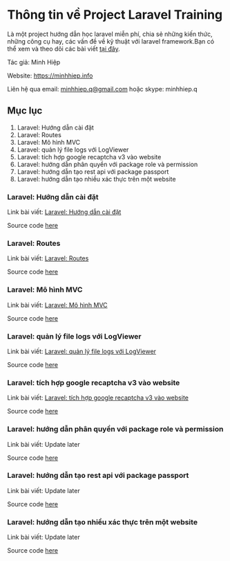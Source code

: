 # Thông tin về Project Laravel Training 
Là một project hướng dẫn học laravel miễn phí, chia sẻ những kiến thức, những công cụ hay,
các vấn đề về kỹ thuật với laravel framework.Bạn có thể xem và theo dõi các bài viết
[tại đây](https://minhhiep.info/category/laravel/).

Tác giả: Minh Hiệp

Website: https://minhhiep.info

Liên hệ qua email: minhhiep.q@gmail.com hoặc skype: minhhiep.q

## Mục lục
1. Laravel: Hướng dẫn cài đặt
2. Laravel: Routes
3. Laravel: Mô hình MVC
4. Laravel: quản lý file logs với LogViewer
5. Laravel: tích hợp google recaptcha v3 vào website
6. Laravel: hướng dẫn phân quyền với package role và permission
7. Laravel: hướng dẫn tạo rest api với package passport
8. Laravel: hướng dẫn tạo nhiều xác thực trên một website

### Laravel: Hướng dẫn cài đặt
Link bài viết: [Laravel: Hướng dẫn cài đặt](https://minhhiep.info/laravel-huong-dan-cai-dat/)

Source code [here](https://github.com/NguyenHiep/training-laravel)

### Laravel: Routes
Link bài viết: [Laravel: Routes](https://minhhiep.info/laravel-routes/)

Source code [here](https://github.com/NguyenHiep/training-laravel/releases/tag/laravel-routes)

### Laravel: Mô hình MVC
Link bài viết: [Laravel: Mô hình MVC](https://minhhiep.info/laravel-mo-hinh-mvc/)

Source code [here](https://github.com/NguyenHiep/training-laravel/releases/tag/laravel-mvc)

### Laravel: quản lý file logs với LogViewer
Link bài viết: [Laravel: quản lý file logs với LogViewer](https://minhhiep.info/laravel-quan-ly-file-logs-voi-logviewer/)

Source code [here](https://github.com/NguyenHiep/training-laravel/releases/tag/laravel-log-viewer)

### Laravel: tích hợp google recaptcha v3 vào website
Link bài viết: [Laravel: tích hợp google recaptcha v3 vào website](https://minhhiep.info/laravel-tich-hop-google-recaptcha-v3-vao-website)

Source code [here](https://github.com/NguyenHiep/training-laravel/releases/tag/laravel-recaptcha-v3)


### Laravel: hướng dẫn phân quyền với package role và permission
Link bài viết: Update later

Source code [here](https://github.com/NguyenHiep/training-laravel/releases/tag/laravel-role-permission)

### Laravel: hướng dẫn tạo rest api với package passport
Link bài viết: Update later

Source code [here](https://github.com/NguyenHiep/training-laravel/releases/tag/laravel-rest-api-passport)

### Laravel: hướng dẫn tạo nhiều xác thực trên một website
Link bài viết: Update later

Source code [here](https://github.com/NguyenHiep/training-laravel/releases/tag/laravel-multiple-authentication-guards)
